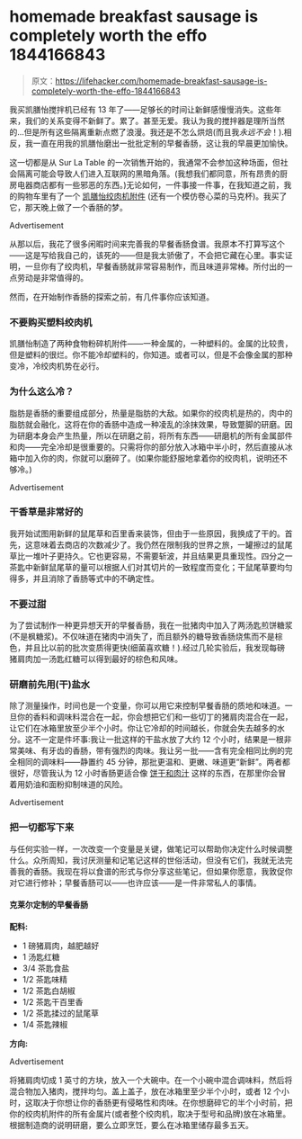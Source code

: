 # homemade breakfast sausage is completely worth the effo 1844166843

> 原文：<https://lifehacker.com/homemade-breakfast-sausage-is-completely-worth-the-effo-1844166843>

我买凯膳怡搅拌机已经有 13 年了——足够长的时间让新鲜感慢慢消失。这些年来，我们的关系变得不新鲜了。累了。甚至无爱。我认为我的搅拌器是理所当然的...但是所有这些隔离重新点燃了浪漫。我还是不怎么烘焙(而且我*永远不会*！).相反，我一直在用我的凯膳怡磨出一批批定制的早餐香肠，这让我的早晨更加愉快。

这一切都是从 Sur La Table 的一次销售开始的，我通常不会参加这种场面，但社会隔离可能会导致人们进入互联网的黑暗角落。(我想我们都同意，所有昂贵的厨房电器商店都有一些邪恶的东西。)无论如何，一件事接一件事，在我知道之前，我的购物车里有了一个 [凯膳怡绞肉机附件](https://www.surlatable.com/kitchenaid-metal-food-grinder-attachment/3984101.html?mrkgadid=1&mrkgen=gpla&mrkgbflag=0&mrkgcat=cat&acctid=21700000001683301&dskeywordid=92700052592109207&lid=92700052592109207&ds_s_kwgid=58700005772685172&ds_s_inventory_feed_id=97700000008343482&dsproductgroupid=296079404282&product_id=3984101&merchid=5755698&prodctry=US&prodlang=en&channel=local&storeid=%7Bproduct_store_id%7D&device=c&network=g&matchtype=&locationid=%7Bloc_phyiscal_ms%7D&creative=190769995565&targetid=pla-296079404282&campaignid=803390144&adgroupid=41052747309&&affsrcid=AFF0005&utm_source=google&utm_medium=cpc&utm_term=&utm_campaign=803390144&creative=190769995565&device=c&matchtype=&gclid=EAIaIQobChMI9OvX-NKd6gIVjx-tBh0CAA22EAQYAyABEgKcd_D_BwE&gclsrc=aw.ds) (还有一个模仿卷心菜的马克杯)。我买了它，那天晚上做了一个香肠的梦。

<label class="bxm4mm-13 juykRM">Advertisement</label>

从那以后，我花了很多闲暇时间来完善我的早餐香肠食谱。我原本不打算写这个——这是写给我自己的，该死的——但是我太骄傲了，不会把它藏在心里。事实证明，一旦你有了绞肉机，早餐香肠就非常容易制作，而且味道非常棒。所付出的一点劳动是非常值得的。

然而，在开始制作香肠的探索之前，有几件事你应该知道。

### 不要购买塑料绞肉机

凯膳怡制造了两种食物粉碎机附件——一种金属的，一种塑料的。金属的比较贵，但是塑料的很烂。你不能冷却塑料的，你知道。或者可以，但是不会像金属的那种变冷，冷绞肉机势在必行。

### 为什么这么冷？

脂肪是香肠的重要组成部分，热量是脂肪的大敌。如果你的绞肉机是热的，肉中的脂肪就会融化，这将在你的香肠中造成一种凌乱的涂抹效果，导致蹩脚的研磨。因为研磨本身会产生热量，所以在研磨之前，将所有东西——研磨机的所有金属部件和肉——完全冷却是很重要的。只需将你的部分放入冰箱中半小时，然后直接从冰箱中加入你的肉，你就可以磨碎了。(如果你能舒服地拿着你的绞肉机，说明还不够冷。)

<label class="bxm4mm-13 juykRM">Advertisement</label>

### 干香草是非常好的

我开始试图用新鲜的鼠尾草和百里香来装饰，但由于一些原因，我换成了干的。首先，这意味着去商店的次数减少了。我仍然在限制我的世界之旅，一罐擦过的鼠尾草比一堆叶子更持久。它也更容易，不需要斩波，并且结果更具重现性。四分之一茶匙中新鲜鼠尾草的量可以根据人们对其切片的一致程度而变化；干鼠尾草要均匀得多，并且消除了香肠等式中的不确定性。

### 不要过甜

为了尝试制作一种更异想天开的早餐香肠，我在一批猪肉中加入了两汤匙煎饼糖浆(不是枫糖浆)。不仅味道在猪肉中消失了，而且额外的糖导致香肠烧焦而不是棕色，并且比以前的批次变质得更快(细菌喜欢糖！).经过几轮实验后，我发现每磅猪肩肉加一汤匙红糖可以得到最好的棕色和风味。

### 研磨前先用(干)盐水

除了测量操作，时间也是一个变量，你可以用它来控制早餐香肠的质地和味道。一旦你的香料和调味料混合在一起，你会想把它们和一些切丁的猪肩肉混合在一起，让它们在冰箱里放至少半个小时。你让它冷却的时间越长，你就会失去越多的水分。这不一定是件坏事:我让一批这样的干盐水放了大约 12 个小时，结果是一根非常美味、有牙齿的香肠，带有强烈的肉味。我让另一批——含有完全相同比例的完全相同的调味料——静置约 45 分钟，那批更温和、更嫩、味道更“新鲜”。两者都很好，尽管我认为 12 小时香肠更适合像 [饼干和肉汁](https://lifehacker.com/this-three-ingredient-sausage-gravy-will-improve-your-c-1831176919) 这样的东西，在那里你会冒着用奶油和面粉抑制味道的风险。

<label class="bxm4mm-13 juykRM">Advertisement</label>

### 把一切都写下来

与任何实验一样，一次改变一个变量是关键，做笔记可以帮助你决定什么时候调整什么。众所周知，我讨厌测量和记笔记这样的世俗活动，但没有它们，我就无法完善我的香肠。我现在将以食谱的形式与你分享这些笔记，但如果你愿意，我敦促你对它进行修补；早餐香肠可以——也许应该——是一件非常私人的事情。

#### 克莱尔定制的早餐香肠

**配料:**

*   1 磅猪肩肉，越肥越好
*   1 汤匙红糖
*   3/4 茶匙食盐
*   1/2 茶匙味精
*   1/2 茶匙白胡椒
*   1/2 茶匙干百里香
*   1/2 茶匙揉过的鼠尾草
*   1/4 茶匙辣椒

**方向:**

<label class="bxm4mm-13 juykRM">Advertisement</label>

将猪肩肉切成 1 英寸的方块，放入一个大碗中。在一个小碗中混合调味料，然后将混合物加入猪肉，搅拌均匀。盖上盖子，放在冰箱里至少半个小时，或者 12 个小时，这取决于你想让你的香肠更有侵略性和肉味。在你想磨碎它的半个小时前，把你的绞肉机附件的所有金属片(或者整个绞肉机，取决于型号和品牌)放在冰箱里。根据制造商的说明研磨，要么立即烹饪，要么在冰箱里储存最多五天。